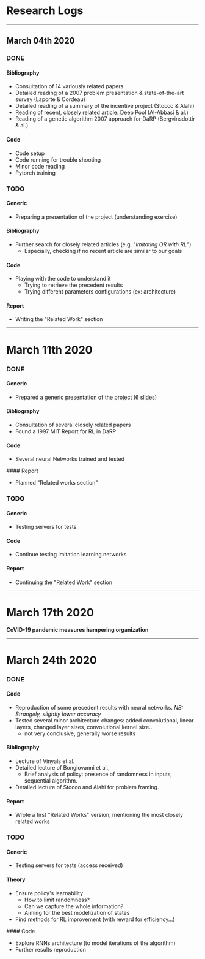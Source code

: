 # Research Logs
__________________
## March 04th 2020

### DONE

#### Bibliography
- Consultation of 14 variously related papers
- Detailed reading of a 2007 problem presentation & state-of-the-art survey (Laporte & Cordeau)
- Detailed reading of a summary of the incentive project  (Stocco & Alahi)
- Reading of recent, closely related article: Deep Pool (Al-Abbasi & al.)
- Reading of a genetic algorithm 2007 approach for DaRP (Bergvinsdottir & al.)

#### Code
- Code setup
- Code running for trouble shooting
- Minor code reading
- Pytorch training

### TODO

#### Generic
- Preparing a presentation of the project (understanding exercise)

#### Bibliography
- Further search for closely related articles (e.g. "*Imitating OR with RL*")
  - Especially, checking if no recent article are similar to our goals

#### Code
- Playing with the code to understand it
  - Trying to retrieve the precedent results
  - Trying different parameters configurations (ex: architecture)

#### Report
- Writing the "Related Work" section
__________________
# March 11th 2020

### DONE

#### Generic
- Prepared a generic presentation of the project (6 slides)

#### Bibliography
- Consultation of several closely related papers
- Found a 1997 MIT Report for RL in DaRP

#### Code
- Several neural Networks trained and tested

#### Report
- Planned "Related works section"

### TODO

#### Generic
- Testing servers for tests

#### Code
- Continue testing imitation learning networks

#### Report
- Continuing the "Related Work" section

__________________
# March 17th 2020

**CoVID-19 pandemic measures hampering organization**
__________________
# March 24th 2020

### DONE

#### Code
- Reproduction of some precedent results with neural networks.
*NB: Strangely, slightly lower accuracy*
- Tested several minor architecture changes: added convolutional, linear layers, changed layer sizes, convolutional kernel size...
  - not very conclusive, generally worse results

#### Bibliography
- Lecture of Vinyals et al.
- Detailed lecture of Bongiovanni et al.,
  - Brief analysis of policy: presence of randomness in inputs, sequential algorithm.
- Detailed lecture of Stocco and Alahi for problem framing.

#### Report
- Wrote a first "Related Works" version, mentioning the most closely related works

### TODO

#### Generic
- Testing servers for tests (access received)

#### Theory
- Ensure policy's learnability
  - How to limit randomness?
  - Can we capture the whole information?
  - Aiming for the best modelization of states
- Find methods for RL improvement (with reward for efficiency...)

#### Code
- Explore RNNs architecture (to model iterations of the algorithm)
- Further results reproduction
